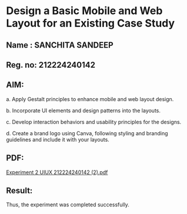 # Design a Basic Mobile and Web Layout for an Existing Case Study

## Name : SANCHITA SANDEEP
## Reg. no: 212224240142

## AIM:

a. Apply Gestalt principles to enhance mobile and web layout design.

b. Incorporate UI elements and design patterns into the layouts.

c. Develop interaction behaviors and usability principles for the designs.

d. Create a brand logo using Canva, following styling and branding guidelines and include it with your layouts.

## PDF:

[Experiment 2 UIUX 212224240142 (2).pdf](https://github.com/user-attachments/files/20512429/Experiment.2.UIUX.212224240142.2.pdf)



## Result:
Thus, the experiment was completed successfully.
